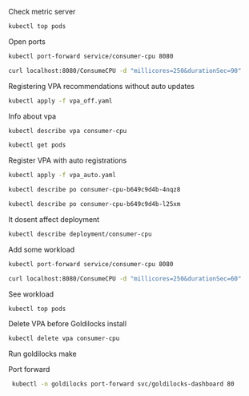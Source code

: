 Check metric server

```sh
kubectl top pods
```

Open ports
```bash
kubectl port-forward service/consumer-cpu 8080
```

```sh
curl localhost:8080/ConsumeCPU -d "millicores=250&durationSec=90" 
```

Registering VPA recommendations without auto updates

```sh
kubectl apply -f vpa_off.yaml
```

Info about vpa

```sh
kubectl describe vpa consumer-cpu
```

```sh
kubectl get pods
```

Register VPA with auto registrations
```sh
kubectl apply -f vpa_auto.yaml
```

```sh
kubectl describe po consumer-cpu-b649c9d4b-4nqz8

```

```sh
kubectl describe po consumer-cpu-b649c9d4b-l25xm  
```

It dosent affect deployment

```sh
kubectl describe deployment/consumer-cpu
```

Add some workload

```sh
kubectl port-forward service/consumer-cpu 8080
```

```sh
curl localhost:8080/ConsumeCPU -d "millicores=250&durationSec=60" 
```
See workload
```sh
kubectl top pods
```

Delete VPA before Goldilocks install

```sh
kubectl delete vpa consumer-cpu
```

Run goldilocks make

Port forward
```sh
 kubectl -n goldilocks port-forward svc/goldilocks-dashboard 80
```